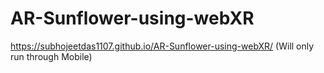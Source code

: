 # AR-Sunflower-using-webXR

https://subhojeetdas1107.github.io/AR-Sunflower-using-webXR/
(Will only run through Mobile)
